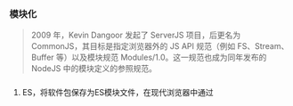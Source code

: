 ### 模块化
> 2009 年，Kevin Dangoor 发起了 ServerJS 项目，后更名为 CommonJS，其目标是指定浏览器外的 JS API 规范（例如 FS、Stream、Buffer 等）以及模块规范 Modules/1.0。这一规范也成为同年发布的 NodeJS 中的模块定义的参照规范。
>


### 
1. ES，将软件包保存为ES模块文件，在现代浏览器中通过<script type="module">标签引入
2. UMD 集AMD、cjs和iife为一体
3. system system.js加载器格式

